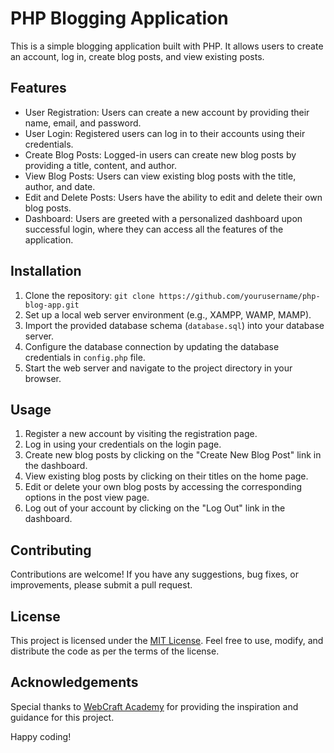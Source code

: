 # PHP Blogging Application

This is a simple blogging application built with PHP. It allows users to create an account, log in, create blog posts, and view existing posts.

## Features

- User Registration: Users can create a new account by providing their name, email, and password.
- User Login: Registered users can log in to their accounts using their credentials.
- Create Blog Posts: Logged-in users can create new blog posts by providing a title, content, and author.
- View Blog Posts: Users can view existing blog posts with the title, author, and date.
- Edit and Delete Posts: Users have the ability to edit and delete their own blog posts.
- Dashboard: Users are greeted with a personalized dashboard upon successful login, where they can access all the features of the application.

## Installation

1. Clone the repository: `git clone https://github.com/yourusername/php-blog-app.git`
2. Set up a local web server environment (e.g., XAMPP, WAMP, MAMP).
3. Import the provided database schema (`database.sql`) into your database server.
4. Configure the database connection by updating the database credentials in `config.php` file.
5. Start the web server and navigate to the project directory in your browser.

## Usage

1. Register a new account by visiting the registration page.
2. Log in using your credentials on the login page.
3. Create new blog posts by clicking on the "Create New Blog Post" link in the dashboard.
4. View existing blog posts by clicking on their titles on the home page.
5. Edit or delete your own blog posts by accessing the corresponding options in the post view page.
6. Log out of your account by clicking on the "Log Out" link in the dashboard.

## Contributing

Contributions are welcome! If you have any suggestions, bug fixes, or improvements, please submit a pull request.

## License

This project is licensed under the [MIT License](https://opensource.org/licenses/MIT). Feel free to use, modify, and distribute the code as per the terms of the license.

## Acknowledgements

Special thanks to [WebCraft Academy](https://github.com/mwanikigachanja/WebCraft-Academy) for providing the inspiration and guidance for this project.

Happy coding!
